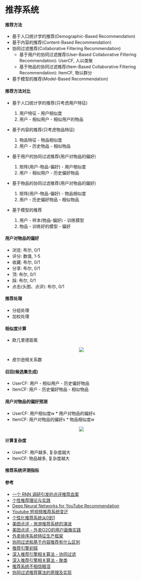 # 推荐系统

#### 推荐方法

* 基于人口统计学的推荐(Demographic-Based Recommendation)
* 基于内容的推荐(Content-Based Recommendation)
* 协同过滤推荐(Collaborative Filtering Recommendation)
    * 基于用户的协同过滤推荐(User-Based Collaborative Filtering Recommendation): UserCF, 人以类聚
    * 基于物品的协同过滤推荐(Item-Based Collaborative Filtering Recommendation): ItemCF, 物以群分
* 基于模型的推荐(Model-Based Recommendation)

#### 推荐方法对比

* 基于人口统计学的推荐(只考虑用户特征)

    1. 用户特征 - 用户相似度
    2. 用户 - 相似用户 -  相似用户的物品

* 基于内容的推荐(只考虑物品特征)

    1. 物品特征 - 物品相似度
    2. 用户 - 历史物品 - 相似物品

* 基于用户的协同过滤推荐(用户对物品的偏好)

    1. 矩阵(用户-物品-偏好) - 用户相似度
    2. 用户 - 相似用户 -  历史偏好物品

* 基于物品的协同过滤推荐(用户对物品的偏好)

    1. 矩阵(用户-物品-偏好) - 物品相似度
    2. 用户 - 历史偏好物品 - 相似物品

* 基于模型的推荐

    1. 用户 - 样本(物品-偏好) - 训练模型
    2. 物品 - 训练好的模型 - 偏好

#### 用户对物品的偏好

* 浏览: 布尔, 0/1
* 评分: 数值, 1-5
* 收藏: 布尔, 0/1
* 分享: 布尔, 0/1
* 顶: 布尔, 0/1
* 踩: 布尔, 0/1
* 点击(头图、点评): 布尔, 0/1

#### 推荐处理

* 分组处理
* 加权处理

#### 相似度计算

* 欧几里德距离

<div align="center"><img src="http://latex.codecogs.com/svg.latex?d(x,y)=\sqrt{\sum_{i=1}^{n}(x_{i}-y_{i})^{2}}" /></a></div>

* 皮尔逊相关系数

<div align="center"></div>

#### 召回(候选集生成)

* UserCF: 用户 - 相似用户 -  历史偏好物品
* ItemCF: 用户 - 历史偏好物品 - 相似物品

#### 用户对物品的偏好预测

* UserCF: 用户相似度w * 用户对物品的偏好s
* ItemCF: 用户对物品的偏好s * 物品相似度w

<div align="center"><img src="http://latex.codecogs.com/svg.latex?P=\sum&space;w_{i}s_{j}" /></a></div>

#### 计算复杂度

* UserCF: 用户越多, 复杂度越大
* ItemCF: 物品越多, 复杂度越大

#### 推荐系统评测指标

#### 参考

* [一个 RNN 调研引发的点评推荐血案](https://www.qcloud.com/community/article/826536)
* [个性推荐理论与实践](https://www.qcloud.com/community/article/383583)
* [Deep Neural Networks for YouTube Recommendation](http://www.jianshu.com/p/c5b8268d273b)
* [Youtube 短视频推荐系统变迁](https://www.qcloud.com/community/article/989677)
* [个性化推荐系统从0到1](https://www.qcloud.com/community/article/850053)
* [美团点评 - 旅游推荐系统的演进](https://tech.meituan.com/travel-recsys.html)
* [美团点评 - 外卖O2O的用户画像实践](https://tech.meituan.com/waimai-ups.html)
* [外卖排序系统特征生产框架](https://tech.meituan.com/feature_pipeline.html)
* [协同过滤和基于内容推荐有什么区别](https://www.zhihu.com/question/19971859)
* [推荐引擎初探](https://www.ibm.com/developerworks/cn/web/1103_zhaoct_recommstudy1/index.html)
* [深入推荐引擎相关算法 - 协同过滤](https://www.ibm.com/developerworks/cn/web/1103_zhaoct_recommstudy2/index.html)
* [深入推荐引擎相关算法 - 聚类](https://www.ibm.com/developerworks/cn/web/1103_zhaoct_recommstudy3/index.html)
* [推荐系统不相信眼泪](http://iyao.ren/2017/02/28/itemcf/)
* [协同过滤推荐算法的原理及实现](http://blog.csdn.net/yimingsilence/article/details/54934302)
